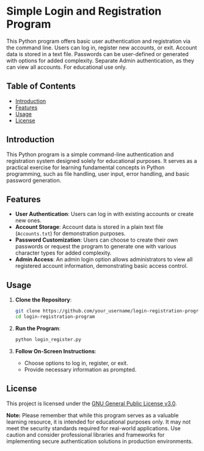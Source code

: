# Simple Login and Registration Program

This Python program offers basic user authentication and registration via the command line. Users can log in, register new accounts, or exit. Account data is stored in a text file. Passwords can be user-defined or generated with options for added complexity. Separate Admin authentication, as they can view all accounts. For educational use only.

## Table of Contents

- [Introduction](#introduction)
- [Features](#features)
- [Usage](#usage)
- [License](#license)

## Introduction

This Python program is a simple command-line authentication and registration system designed solely for educational purposes. It serves as a practical exercise for learning fundamental concepts in Python programming, such as file handling, user input, error handling, and basic password generation.

## Features

- **User Authentication**: Users can log in with existing accounts or create new ones.
- **Account Storage**: Account data is stored in a plain text file (`Accounts.txt`) for demonstration purposes.
- **Password Customization**: Users can choose to create their own passwords or request the program to generate one with various character types for added complexity.
- **Admin Access**: An admin login option allows administrators to view all registered account information, demonstrating basic access control.

## Usage

1. **Clone the Repository**:
    ```bash
    git clone https://github.com/your_username/login-registration-program.git
    cd login-registration-program
    ```

2. **Run the Program**:
    ```bash
    python login_register.py
    ```

3. **Follow On-Screen Instructions**:
    - Choose options to log in, register, or exit.
    - Provide necessary information as prompted.

## License

This project is licensed under the [GNU General Public License v3.0](LICENSE).

**Note:** Please remember that while this program serves as a valuable learning resource, it is intended for educational purposes only. It may not meet the security standards required for real-world applications. Use caution and consider professional libraries and frameworks for implementing secure authentication solutions in production environments.
